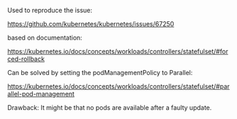 Used to reproduce the issue:

https://github.com/kubernetes/kubernetes/issues/67250

based on documentation:

https://kubernetes.io/docs/concepts/workloads/controllers/statefulset/#forced-rollback

Can be solved by setting the podManagementPolicy to Parallel:

https://kubernetes.io/docs/concepts/workloads/controllers/statefulset/#parallel-pod-management

Drawback: It might be that no pods are available after a faulty update.
